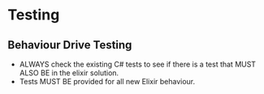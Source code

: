 # Testing

## Behaviour Drive Testing

- ALWAYS check the existing C# tests to see if there is a test that MUST ALSO BE in the elixir solution.
- Tests MUST BE provided for all new Elixir behaviour.

